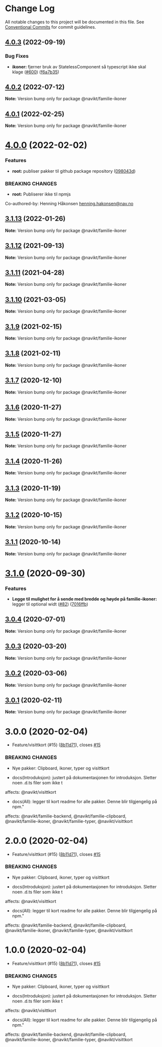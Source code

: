 # Change Log

All notable changes to this project will be documented in this file.
See [Conventional Commits](https://conventionalcommits.org) for commit guidelines.

## [4.0.3](https://github.com/navikt/familie-felles-frontend/compare/@navikt/familie-ikoner@4.0.2...@navikt/familie-ikoner@4.0.3) (2022-09-19)


### Bug Fixes

* **ikoner:** fjerner bruk av StatelessComponent så typescript ikke skal klage ([#600](https://github.com/navikt/familie-felles-frontend/issues/600)) ([f6a7b35](https://github.com/navikt/familie-felles-frontend/commit/f6a7b35d978ded8dbf51c0afae20496e6e910479))





## [4.0.2](https://github.com/navikt/familie-felles-frontend/compare/@navikt/familie-ikoner@4.0.1...@navikt/familie-ikoner@4.0.2) (2022-07-12)

**Note:** Version bump only for package @navikt/familie-ikoner





## [4.0.1](https://github.com/navikt/familie-felles-frontend/compare/@navikt/familie-ikoner@4.0.0...@navikt/familie-ikoner@4.0.1) (2022-02-25)

**Note:** Version bump only for package @navikt/familie-ikoner





# [4.0.0](https://github.com/navikt/familie-felles-frontend/compare/@navikt/familie-ikoner@3.1.13...@navikt/familie-ikoner@4.0.0) (2022-02-02)


### Features

* **root:** publiser pakker til github package repository ([098043d](https://github.com/navikt/familie-felles-frontend/commit/098043dd584336c8746c391bf3bc3523dd6590fb))


### BREAKING CHANGES

* **root:** Publiserer ikke til npmjs

Co-authored-by: Henning Håkonsen <henning.hakonsen@nav.no>





## [3.1.13](https://github.com/navikt/familie-felles-frontend/compare/@navikt/familie-ikoner@3.1.12...@navikt/familie-ikoner@3.1.13) (2022-01-26)

**Note:** Version bump only for package @navikt/familie-ikoner





## [3.1.12](https://github.com/navikt/familie-felles-frontend/compare/@navikt/familie-ikoner@3.1.11...@navikt/familie-ikoner@3.1.12) (2021-09-13)

**Note:** Version bump only for package @navikt/familie-ikoner





## [3.1.11](https://github.com/navikt/familie-felles-frontend/compare/@navikt/familie-ikoner@3.1.10...@navikt/familie-ikoner@3.1.11) (2021-04-28)

**Note:** Version bump only for package @navikt/familie-ikoner





## [3.1.10](https://github.com/navikt/familie-felles-frontend/compare/@navikt/familie-ikoner@3.1.9...@navikt/familie-ikoner@3.1.10) (2021-03-05)

**Note:** Version bump only for package @navikt/familie-ikoner





## [3.1.9](https://github.com/navikt/familie-felles-frontend/compare/@navikt/familie-ikoner@3.1.8...@navikt/familie-ikoner@3.1.9) (2021-02-15)

**Note:** Version bump only for package @navikt/familie-ikoner





## [3.1.8](https://github.com/navikt/familie-felles-frontend/compare/@navikt/familie-ikoner@3.1.7...@navikt/familie-ikoner@3.1.8) (2021-02-11)

**Note:** Version bump only for package @navikt/familie-ikoner





## [3.1.7](https://github.com/navikt/familie-felles-frontend/compare/@navikt/familie-ikoner@3.1.6...@navikt/familie-ikoner@3.1.7) (2020-12-10)

**Note:** Version bump only for package @navikt/familie-ikoner





## [3.1.6](https://github.com/navikt/familie-felles-frontend/compare/@navikt/familie-ikoner@3.1.5...@navikt/familie-ikoner@3.1.6) (2020-11-27)

**Note:** Version bump only for package @navikt/familie-ikoner





## [3.1.5](https://github.com/navikt/familie-felles-frontend/compare/@navikt/familie-ikoner@3.1.4...@navikt/familie-ikoner@3.1.5) (2020-11-27)

**Note:** Version bump only for package @navikt/familie-ikoner





## [3.1.4](https://github.com/navikt/familie-felles-frontend/compare/@navikt/familie-ikoner@3.1.3...@navikt/familie-ikoner@3.1.4) (2020-11-26)

**Note:** Version bump only for package @navikt/familie-ikoner





## [3.1.3](https://github.com/navikt/familie-felles-frontend/compare/@navikt/familie-ikoner@3.1.2...@navikt/familie-ikoner@3.1.3) (2020-11-19)

**Note:** Version bump only for package @navikt/familie-ikoner





## [3.1.2](https://github.com/navikt/familie-felles-frontend/compare/@navikt/familie-ikoner@3.1.1...@navikt/familie-ikoner@3.1.2) (2020-10-15)

**Note:** Version bump only for package @navikt/familie-ikoner





## [3.1.1](https://github.com/navikt/familie-felles-frontend/compare/@navikt/familie-ikoner@3.1.0...@navikt/familie-ikoner@3.1.1) (2020-10-14)

**Note:** Version bump only for package @navikt/familie-ikoner





# [3.1.0](https://github.com/navikt/familie-felles-frontend/compare/@navikt/familie-ikoner@3.0.4...@navikt/familie-ikoner@3.1.0) (2020-09-30)


### Features

* **Legge til mulighet for å sende med bredde og høyde på familie-ikoner:** legger til optional widt ([#82](https://github.com/navikt/familie-felles-frontend/issues/82)) ([7016ffb](https://github.com/navikt/familie-felles-frontend/commit/7016ffb32e72be5f4e819518522376f6162f6f15))





## [3.0.4](https://github.com/navikt/familie-felles-frontend/compare/@navikt/familie-ikoner@3.0.3...@navikt/familie-ikoner@3.0.4) (2020-07-01)

**Note:** Version bump only for package @navikt/familie-ikoner





## [3.0.3](https://github.com/navikt/familie-felles-frontend/compare/@navikt/familie-ikoner@3.0.2...@navikt/familie-ikoner@3.0.3) (2020-03-20)

**Note:** Version bump only for package @navikt/familie-ikoner





## [3.0.2](https://github.com/navikt/familie-felles-frontend/compare/@navikt/familie-ikoner@3.0.1...@navikt/familie-ikoner@3.0.2) (2020-03-06)

**Note:** Version bump only for package @navikt/familie-ikoner





## [3.0.1](https://github.com/navikt/familie-felles-frontend/compare/@navikt/familie-ikoner@3.0.0...@navikt/familie-ikoner@3.0.1) (2020-02-11)

**Note:** Version bump only for package @navikt/familie-ikoner





# 3.0.0 (2020-02-04)


* Feature/visittkort (#15) ([8b11d71](https://github.com/navikt/familie-felles-frontend/commit/8b11d71e2fe84342e5c2310a817c6631e379f1bc)), closes [#15](https://github.com/navikt/familie-felles-frontend/issues/15)


### BREAKING CHANGES

* Nye pakker: Clipboard, ikoner, typer og visittkort

* docs(Introduksjon): justert på dokumentasjonen for introduksjon. Sletter noen .d.ts filer som ikke t

affects: @navikt/visittkort

* docs(All): legger til kort readme for alle pakker. Denne blir tilgjengelig på npm."

affects: @navikt/familie-backend, @navikt/familie-clipboard, @navikt/familie-ikoner,
@navikt/familie-typer, @navikt/visittkort





# 2.0.0 (2020-02-04)


* Feature/visittkort (#15) ([8b11d71](https://github.com/navikt/familie-felles-frontend/commit/8b11d71e2fe84342e5c2310a817c6631e379f1bc)), closes [#15](https://github.com/navikt/familie-felles-frontend/issues/15)


### BREAKING CHANGES

* Nye pakker: Clipboard, ikoner, typer og visittkort

* docs(Introduksjon): justert på dokumentasjonen for introduksjon. Sletter noen .d.ts filer som ikke t

affects: @navikt/visittkort

* docs(All): legger til kort readme for alle pakker. Denne blir tilgjengelig på npm."

affects: @navikt/familie-backend, @navikt/familie-clipboard, @navikt/familie-ikoner,
@navikt/familie-typer, @navikt/visittkort





# 1.0.0 (2020-02-04)


* Feature/visittkort (#15) ([8b11d71](https://github.com/navikt/familie-felles-frontend/commit/8b11d71e2fe84342e5c2310a817c6631e379f1bc)), closes [#15](https://github.com/navikt/familie-felles-frontend/issues/15)


### BREAKING CHANGES

* Nye pakker: Clipboard, ikoner, typer og visittkort

* docs(Introduksjon): justert på dokumentasjonen for introduksjon. Sletter noen .d.ts filer som ikke t

affects: @navikt/visittkort

* docs(All): legger til kort readme for alle pakker. Denne blir tilgjengelig på npm."

affects: @navikt/familie-backend, @navikt/familie-clipboard, @navikt/familie-ikoner,
@navikt/familie-typer, @navikt/visittkort

